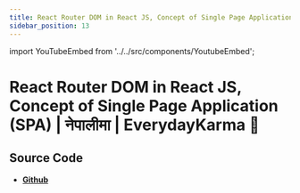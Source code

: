 ```yaml
---
title: React Router DOM in React JS, Concept of Single Page Application (SPA) | नेपालीमा | EverydayKarma 👀
sidebar_position: 13
---
```


import YouTubeEmbed from '../../src/components/YoutubeEmbed';

# React Router DOM in React JS, Concept of Single Page Application (SPA) | नेपालीमा | EverydayKarma 👀

<YouTubeEmbed videoId="c1MpTf9nvc8" />

## Source Code

- [**Github**](https://github.com/isarojdahal)